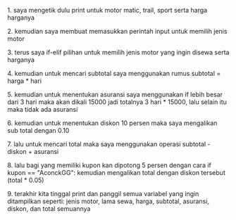 1\. saya mengetik dulu print untuk motor matic, trail, sport serta harga harganya

2\. kemudian saya membuat memasukkan perintah input untuk memilih jenis motor

3\. terus saya if-elif pilihan untuk memilih jenis motor yang ingin disewa serta harganya

4\. kemudian untuk mencari subtotal saya menggunakan rumus subtotal = harga * hari

5\. kemudian untuk menentukan asuransi saya menggunakan if lebih  besar dari 3 hari maka akan dikali 15000
    jadi totalnya 3 hari * 15000, lalu selain itu maka tidak ada asuransi

6\. kemudian untuk menentukan diskon 10 persen maka saya mengalikan sub total dengan 0.10

7\. lalu untuk mencari total maka saya menggunakan operasi subtotal - diskon + asuransi

8\. lalu bagi yang memiliki kupon kan dipotong 5 persen dengan cara 
    if kupon == "AconckGG":
    kemudian mengalikan total dengan diskon tersebut (total * 0.05)

9\. terakhir kita tinggal print dan panggil semua variabel yang ingin ditampilkan seperti:
    jenis motor, lama sewa, harga, subtotal, asuransi, diskon, dan total semuannya

